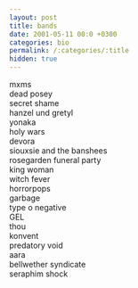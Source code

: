 ```yaml
---
layout: post
title: bands
date: 2001-05-11 00:0 +0300
categories: bio
permalink: /:categories/:title
hidden: true
---
```

mxms  
dead posey  
secret shame  
hanzel und gretyl   
yonaka  
holy wars  
devora  
siouxsie and the banshees  
rosegarden funeral party  
king woman  
witch fever  
horrorpops   
garbage  
type o negative  
GEL  
thou  
konvent  
predatory void  
aara  
bellwether syndicate  
seraphim shock  